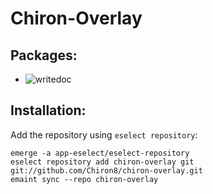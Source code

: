 # Chiron-Overlay

## Packages:

- ![writedoc](https://github.com/Chiron8/writedoc)

## Installation:

Add the repository using `eselect repository`:

```
emerge -a app-eselect/eselect-repository
eselect repository add chiron-overlay git git://github.com/Chiron8/chiron-overlay.git
emaint sync --repo chiron-overlay
```
